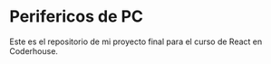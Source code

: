 # Perifericos de PC

Este es el repositorio de mi proyecto final para el curso de React en Coderhouse.
